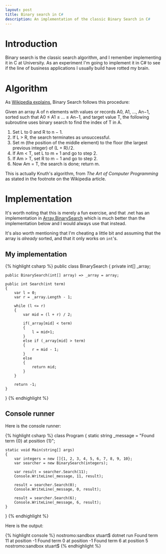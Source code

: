 ```yaml
---
layout: post
title: Binary search in C#
description: An implementation of the classic Binary Search in C#
---
```

# Introduction
Binary search is the classic search algorithm, and I remember implementing it in C at University. As an experiment I'm going to implement it in C# to see if the line of business applications I usually build have rotted my brain.

# Algorithm
As [Wikipedia explains](https://en.wikipedia.org/wiki/Binary_search_algorithm#Procedure), Binary Search follows this procedure:

Given an array A of n elements with values or records A0, A1, ..., An−1, sorted such that A0 ≤ A1 ≤ ... ≤ An−1, and target value T, the following subroutine uses binary search to find the index of T in A.

1. Set L to 0 and R to n − 1.
2. If L > R, the search terminates as unsuccessful.
3. Set m (the position of the middle element) to the floor (the largest previous integer) of (L + R) / 2.
4. If Am < T, set L to m + 1 and go to step 2.
5. If Am > T, set R to m − 1 and go to step 2.
6. Now Am = T, the search is done; return m.

This is actually Knuth's algorithm, from _The Art of Computer Programming_ as stated in the footnote on the Wikipedia article.

# Implementation

It's worth noting that this is merely a fun exercise, and that .net has an implementation in [Array.BinarySearch](https://docs.microsoft.com/en-gb/dotnet/api/system.array.binarysearch?view=netframework-4.7.1#System_Array_BinarySearch_System_Array_System_Object_) which is much better than the implementation below and I would always use that instead.

It's also worth mentioning that I'm cheating a little bit and assuming that the array is _already_ sorted, and that it only works on ```int```'s.

## My implementation

{% highlight csharp %}
public class BinarySearch
{
    private int[] _array;

    public BinarySearch(int[] array) => _array = array;

    public int Search(int term)
    {
        var l = 0;
        var r = _array.Length - 1;

        while (l <= r)
        {
            var mid = (l + r) / 2;

            if(_array[mid] < term)
            {
                l = mid+1;
            }
            else if (_array[mid] > term)
            {
                r = mid - 1;
            }
            else
            {
                return mid;
            }
        }

        return -1;
    }
}
{% endhighlight %}    

## Console runner

Here is the console runner:

{% highlight csharp %}
class Program
{
    static string _message = "Found term {0} at position {1}";

    static void Main(string[] args)
    {
        var integers = new []{1, 2, 3, 4, 5, 6, 7, 8, 9, 10};
        var searcher = new BinarySearch(integers);

        var result = searcher.Search(11);
        Console.WriteLine(_message, 11, result);

        result = searcher.Search(0);
        Console.WriteLine(_message, 0, result);

        result = searcher.Search(6);
        Console.WriteLine(_message, 6, result);
    }
}
{% endhighlight %}    

Here is the output:

{% highlight console %}
nostromo:sandbox stuart$ dotnet run
Found term 11 at position -1
Found term 0 at position -1
Found term 6 at position 5
nostromo:sandbox stuart$
{% endhighlight %}
